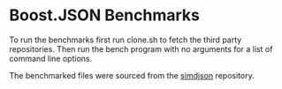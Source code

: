 # Boost.JSON Benchmarks

To run the benchmarks first run clone.sh to
fetch the third party repositories. Then run
the bench program with no arguments for a
list of command line options.

The benchmarked files were sourced from the
[simdjson](https://github.com/simdjson/simdjson) repository.
